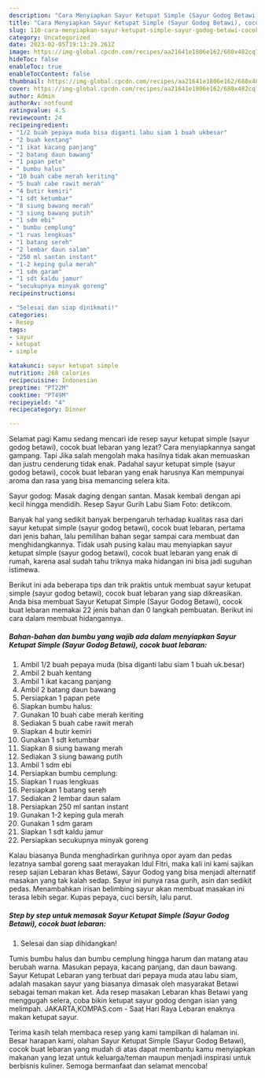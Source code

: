 ```yaml
---
description: "Cara Menyiapkan Sayur Ketupat Simple (Sayur Godog Betawi), cocok buat lebaran{ yang Bikin Ngiler,  Menu Buat lebaran"
title: "Cara Menyiapkan Sayur Ketupat Simple (Sayur Godog Betawi), cocok buat lebaran{ yang Bikin Ngiler,  Menu Buat lebaran"
slug: 110-cara-menyiapkan-sayur-ketupat-simple-sayur-godog-betawi-cocok-buat-lebaran-yang-bikin-ngiler-menu-buat-lebaran
category: Uncategorized
date: 2023-02-05T19:13:29.261Z
image: https://img-global.cpcdn.com/recipes/aa21641e1806e162/680x482cq70/sayur-ketupat-simple-sayur-godog-betawi-cocok-buat-lebaran-foto-resep-utama.jpg
hideToc: false
enableToc: true
enableTocContent: false
thumbnail: https://img-global.cpcdn.com/recipes/aa21641e1806e162/680x482cq70/sayur-ketupat-simple-sayur-godog-betawi-cocok-buat-lebaran-foto-resep-utama.jpg
cover: https://img-global.cpcdn.com/recipes/aa21641e1806e162/680x482cq70/sayur-ketupat-simple-sayur-godog-betawi-cocok-buat-lebaran-foto-resep-utama.jpg
author: Admin
authorAv: notfound
ratingvalue: 4.5
reviewcount: 24
recipeingredient:
- "1/2 buah pepaya muda bisa diganti labu siam 1 buah ukbesar"
- "2 buah kentang"
- "1 ikat kacang panjang"
- "2 batang daun bawang"
- "1 papan pete"
- " bumbu halus"
- "10 buah cabe merah keriting"
- "5 buah cabe rawit merah"
- "4 butir kemiri"
- "1 sdt ketumbar"
- "8 siung bawang merah"
- "3 siung bawang putih"
- "1 sdm ebi"
- " bumbu cemplung"
- "1 ruas lengkuas"
- "1 batang sereh"
- "2 lembar daun salam"
- "250 ml santan instant"
- "1-2 keping gula merah"
- "1 sdm garam"
- "1 sdt kaldu jamur"
- "secukupnya minyak goreng"
recipeinstructions:

- "Selesai dan siap dinikmati!"
categories:
- Resep
tags:
- sayur
- ketupat
- simple

katakunci: sayur ketupat simple 
nutrition: 268 calories
recipecuisine: Indonesian
preptime: "PT22M"
cooktime: "PT49M"
recipeyield: "4"
recipecategory: Dinner

---
```



Selamat pagi Kamu sedang mencari ide resep sayur ketupat simple (sayur godog betawi), cocok buat lebaran yang lezat? Cara menyiapkannya sangat gampang. Tapi Jika salah mengolah maka hasilnya tidak akan memuaskan dan justru cenderung tidak enak. Padahal sayur ketupat simple (sayur godog betawi), cocok buat lebaran yang enak harusnya Kan mempunyai aroma dan rasa yang bisa memancing selera kita.


Sayur godog: Masak daging dengan santan. Masak kembali dengan api kecil hingga mendidih. Resep Sayur Gurih Labu Siam Foto: detikcom.

Banyak hal yang sedikit banyak berpengaruh terhadap kualitas rasa dari sayur ketupat simple (sayur godog betawi), cocok buat lebaran, pertama dari jenis bahan, lalu pemilihan bahan segar sampai cara membuat dan menghidangkannya. Tidak usah pusing kalau mau menyiapkan sayur ketupat simple (sayur godog betawi), cocok buat lebaran yang enak di rumah, karena asal sudah tahu triknya maka hidangan ini bisa jadi suguhan istimewa.


Berikut ini ada beberapa tips dan trik praktis untuk membuat sayur ketupat simple (sayur godog betawi), cocok buat lebaran yang siap dikreasikan. Anda bisa membuat Sayur Ketupat Simple (Sayur Godog Betawi), cocok buat lebaran memakai 22 jenis bahan dan 0 langkah pembuatan. Berikut ini cara dalam membuat hidangannya.

<!--inarticleads1-->

##### Bahan-bahan dan bumbu yang wajib ada dalam menyiapkan Sayur Ketupat Simple (Sayur Godog Betawi), cocok buat lebaran:

1. Ambil 1/2 buah pepaya muda (bisa diganti labu siam 1 buah uk.besar)
1. Ambil 2 buah kentang
1. Ambil 1 ikat kacang panjang
1. Ambil 2 batang daun bawang
1. Persiapkan 1 papan pete
1. Siapkan  bumbu halus:
1. Gunakan 10 buah cabe merah keriting
1. Sediakan 5 buah cabe rawit merah
1. Siapkan 4 butir kemiri
1. Gunakan 1 sdt ketumbar
1. Siapkan 8 siung bawang merah
1. Sediakan 3 siung bawang putih
1. Ambil 1 sdm ebi
1. Persiapkan  bumbu cemplung:
1. Siapkan 1 ruas lengkuas
1. Persiapkan 1 batang sereh
1. Sediakan 2 lembar daun salam
1. Persiapkan 250 ml santan instant
1. Gunakan 1-2 keping gula merah
1. Gunakan 1 sdm garam
1. Siapkan 1 sdt kaldu jamur
1. Persiapkan secukupnya minyak goreng


Kalau biasanya Bunda menghadirkan gurihnya opor ayam dan pedas lezatnya sambal goreng saat merayakan Idul Fitri, maka kali ini kami sajikan resep sajian Lebaran khas Betawi, Sayur Godog yang bisa menjadi alternatif masakan yang tak kalah sedap. Sayur ini punya rasa gurih, asin dan sedikit pedas. Menambahkan irisan belimbing sayur akan membuat masakan ini terasa lebih segar. Kupas pepaya, cuci bersih, lalu parut. 

<!--inarticleads2-->

##### Step by step untuk memasak Sayur Ketupat Simple (Sayur Godog Betawi), cocok buat lebaran:


1. Selesai dan siap dihidangkan!

Tumis bumbu halus dan bumbu cemplung hingga harum dan matang atau berubah warna. Masukan pepaya, kacang panjang, dan daun bawang. Sayur Ketupat Lebaran yang terbuat dari pepaya muda atau labu siam, adalah masakan sayur yang biasanya dimasak oleh masyarakat Betawi sebagai teman makan ket. Ada resep masakan Lebaran khas Betawi yang menggugah selera, coba bikin ketupat sayur godog dengan isian yang melimpah. JAKARTA,KOMPAS.com - Saat Hari Raya Lebaran enaknya makan ketupat sayur. 

Terima kasih telah membaca resep yang kami tampilkan di halaman ini. Besar harapan kami, olahan Sayur Ketupat Simple (Sayur Godog Betawi), cocok buat lebaran yang mudah di atas dapat membantu kamu menyiapkan makanan yang lezat untuk keluarga/teman maupun menjadi inspirasi untuk berbisnis kuliner. Semoga bermanfaat dan selamat mencoba!
